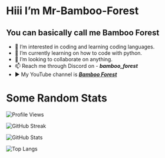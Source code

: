 # Hiii I’m Mr-Bamboo-Forest  

## You can basically call me Bamboo Forest

- 👀 I’m interested in coding and learning coding languages.
- 🌱 I’m currently learning on how to code with python.
- 💞️ I’m looking to collaborate on anything. 
- 📫 Reach me through Discord on - ***bamboo_forest***
- ▶️ My YouTube channel is ***[Bamboo Forest](https://www.youtube.com/@-BambooForest-)*** 

# Some Random Stats

![Profile Views](https://komarev.com/ghpvc/?username=Mr-Bamboo-Forest&label=MY+PROFILE+VIEWS&color=blue)

![GitHub Streak](http://github-readme-streak-stats.herokuapp.com?user=Mr-Bamboo-Forest&count_private=true&theme=dark)

![GitHub Stats](https://github-readme-stats.vercel.app/api?username=Mr-Bamboo-Forest&theme=dark&count_private=true&hide=contribs&show_icons=true)

![Top Langs](https://github-readme-stats.vercel.app/api/top-langs/?username=Mr-Bamboo-Forest&count_private=true&layout=compact&theme=vision-friendly-dark&langs_count=10)
